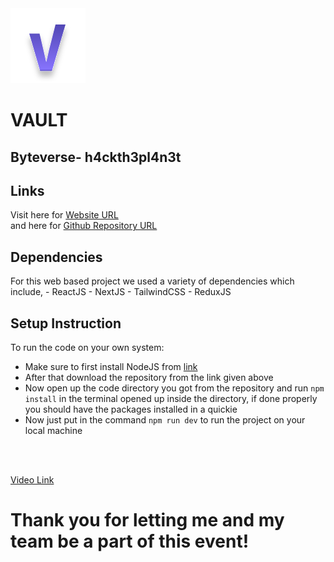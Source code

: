<img src="./public/logo.svg"/>

# VAULT

## Byteverse- h4ckth3pl4n3t

## Links
Visit here for [Website URL](https://byteverse-h4ckth3pl4n3t.vercel.app/) <br/>
and here for [Github Repository URL](https://github.com/pranansh-s/BYTEVERSE_h4ckth3pl4n3t/)

## Dependencies
For this web based project we used a variety of dependencies which include,
    - ReactJS
    - NextJS
    - TailwindCSS
    - ReduxJS

## Setup Instruction
To run the code on your own system:
 * Make sure to first install NodeJS from [link](https://nodejs.org/en)
 * After that download the repository from the link given above
 * Now open up the code directory you got from the repository and run `npm install` in the terminal opened up inside the directory, if done properly you should have the packages installed in a quickie
 * Now just put in the command `npm run dev` to run the project on your local machine

<br/>
<br/>

[Video Link](https://youtu.be/NaPaX2ACjPg)

# Thank you for letting me and my team be a part of this event!
